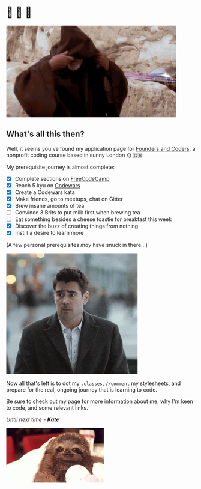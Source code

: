 # :wave: :wave: :wave:

<img src="img/hellothereobiwan.gif" title="Oh, I didn't see you come in">

## What's all this then?

Well, it seems you've found my application page for [Founders and Coders](https://foundersandcoders.com), a nonprofit coding course based in sunny London :sun_with_face: :gb:

My prerequisite journey is almost complete:

- [x] Complete sections on [FreeCodeCamp](https://www.freecodecamp.org)
- [x] Reach 5 kyu on [Codewars](https://www.codewars.com/)
- [x] Create a Codewars kata
- [x] Make friends, go to meetups, chat on Gitter
- [x] Brew insane amounts of tea
- [ ] Convince 3 Brits to put milk first when brewing tea
- [ ] Eat something besides a cheese toastie for breakfast this week
- [x] Discover the buzz of creating things from nothing
- [x] Instill a desire to learn more

(A few personal prerequisites _may_ have snuck in there...)

<img src="img/shrug.gif" title="Oops">

Now all that's left is to dot my `.classes`, `//comment` my stylesheets, and prepare for the real, ongoing journey that is learning to code.

Be sure to check out my page for more information about me, why I'm keen to code, and some relevant links. 

_Until next time - **Kate**_

<img src="img/motivationalsloth.gif" title="To the moon!">
